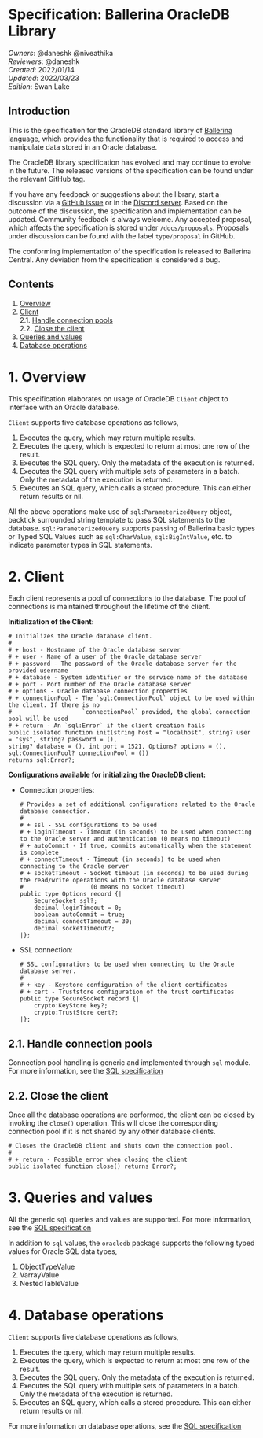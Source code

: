 # Specification: Ballerina OracleDB Library

_Owners_: @daneshk @niveathika  
_Reviewers_: @daneshk  
_Created_: 2022/01/14  
_Updated_: 2022/03/23  
_Edition_: Swan Lake  

## Introduction

This is the specification for the OracleDB standard library of [Ballerina language](https://ballerina.io/), which provides the functionality that is required to access and manipulate data stored in an Oracle database.  

The OracleDB library specification has evolved and may continue to evolve in the future. The released versions of the specification can be found under the relevant GitHub tag. 

 If you have any feedback or suggestions about the library, start a discussion via a [GitHub issue](https://github.com/ballerina-platform/ballerina-standard-library/issues) or in the [Discord server](https://discord.gg/ballerinalang). Based on the outcome of the discussion, the specification and implementation can be updated. Community feedback is always welcome. Any accepted proposal, which affects the specification is stored under `/docs/proposals`. Proposals under discussion can be found with the label `type/proposal` in GitHub.

 The conforming implementation of the specification is released to Ballerina Central. Any deviation from the specification is considered a bug.

## Contents

1. [Overview](#1-overview)
2. [Client](#2-client)  
   2.1. [Handle connection pools](#21-handle-connection-pools)  
   2.2. [Close the client](#22-close-the-client)
3. [Queries and values](#3-queries-and-values)
4. [Database operations](#4-database-operations)

# 1. Overview

This specification elaborates on usage of OracleDB `Client` object to interface with an Oracle database.

`Client` supports five database operations as follows,
1. Executes the query, which may return multiple results.
2. Executes the query, which is expected to return at most one row of the result.
3. Executes the SQL query. Only the metadata of the execution is returned.
4. Executes the SQL query with multiple sets of parameters in a batch. Only the metadata of the execution is returned.
5. Executes an SQL query, which calls a stored procedure. This can either return results or nil.

All the above operations make use of `sql:ParameterizedQuery` object, backtick surrounded string template to pass
SQL statements to the database. `sql:ParameterizedQuery` supports passing of Ballerina basic types or Typed SQL Values
such as `sql:CharValue`, `sql:BigIntValue`, etc. to indicate parameter types in SQL statements.

# 2. Client

Each client represents a pool of connections to the database. The pool of connections is maintained throughout the
lifetime of the client.

**Initialization of the Client:**
```ballerina
# Initializes the Oracle database client.
#
# + host - Hostname of the Oracle database server
# + user - Name of a user of the Oracle database server
# + password - The password of the Oracle database server for the provided username
# + database - System identifier or the service name of the database
# + port - Port number of the Oracle database server
# + options - Oracle database connection properties
# + connectionPool - The `sql:ConnectionPool` object to be used within the client. If there is no
#                    `connectionPool` provided, the global connection pool will be used
# + return - An `sql:Error` if the client creation fails
public isolated function init(string host = "localhost", string? user = "sys", string? password = (), 
string? database = (), int port = 1521, Options? options = (), sql:ConnectionPool? connectionPool = ()) 
returns sql:Error?;
```

**Configurations available for initializing the OracleDB client:**
* Connection properties:
  ```ballerina
  # Provides a set of additional configurations related to the Oracle database connection.
  #
  # + ssl - SSL configurations to be used
  # + loginTimeout - Timeout (in seconds) to be used when connecting to the Oracle server and authentication (0 means no timeout)
  # + autoCommit - If true, commits automatically when the statement is complete
  # + connectTimeout - Timeout (in seconds) to be used when connecting to the Oracle server
  # + socketTimeout - Socket timeout (in seconds) to be used during the read/write operations with the Oracle database server
  #                   (0 means no socket timeout)
  public type Options record {|
      SecureSocket ssl?;
      decimal loginTimeout = 0;
      boolean autoCommit = true;
      decimal connectTimeout = 30;
      decimal socketTimeout?;
  |};
  ``` 
* SSL connection:
  ```
  # SSL configurations to be used when connecting to the Oracle database server.
  #
  # + key - Keystore configuration of the client certificates
  # + cert - Truststore configuration of the trust certificates
  public type SecureSocket record {|
      crypto:KeyStore key?;
      crypto:TrustStore cert?;
  |};
  ```

## 2.1. Handle connection pools

Connection pool handling is generic and implemented through `sql` module. For more information, see the
[SQL specification](https://github.com/ballerina-platform/module-ballerina-sql/blob/master/docs/spec/spec.md#21-connection-pool-handling)

## 2.2. Close the client

Once all the database operations are performed, the client can be closed by invoking the `close()`
operation. This will close the corresponding connection pool if it is not shared by any other database clients.

   ```ballerina
   # Closes the OracleDB client and shuts down the connection pool.
   #
   # + return - Possible error when closing the client
   public isolated function close() returns Error?;
   ```

# 3. Queries and values

All the generic `sql` queries and values are supported. For more information, see the
[SQL specification](https://github.com/ballerina-platform/module-ballerina-sql/blob/master/docs/spec/spec.md#3-queries-and-values)

In addition to `sql` values, the `oracledb` package supports the following typed values for Oracle SQL data types,
1. ObjectTypeValue
2. VarrayValue
3. NestedTableValue

# 4. Database operations

`Client` supports five database operations as follows,
1. Executes the query, which may return multiple results.
2. Executes the query, which is expected to return at most one row of the result.
3. Executes the SQL query. Only the metadata of the execution is returned.
4. Executes the SQL query with multiple sets of parameters in a batch. Only the metadata of the execution is returned.
5. Executes an SQL query, which calls a stored procedure. This can either return results or nil.

For more information on database operations, see the [SQL specification](https://github.com/ballerina-platform/module-ballerina-sql/blob/master/docs/spec/spec.md#4-database-operations)
